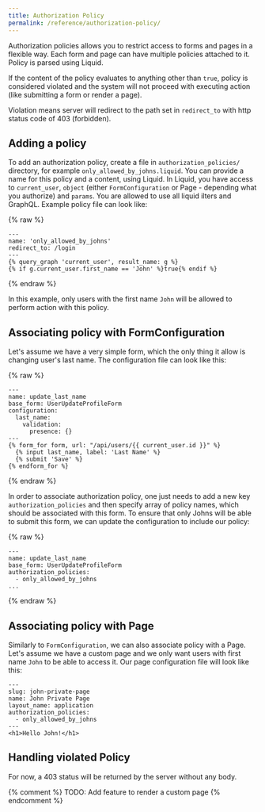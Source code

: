 ```yaml
---
title: Authorization Policy
permalink: /reference/authorization-policy/
---
```


Authorization policies allows you to restrict access to forms and pages in a flexible way. Each form and page can have multiple policies attached to it. Policy is parsed using Liquid.

If the content of the policy evaluates to anything other than `true`, policy is considered violated and the system will not proceed with executing action (like submitting a form or render a page).

Violation means server will redirect to the path set in `redirect_to` with http status code of 403 (forbidden).

## Adding a policy

To add an authorization policy, create a file in `authorization_policies/` directory, for example `only_allowed_by_johns.liquid`.
You can provide a name for this policy and a content, using Liquid. In Liquid, you have access to `current_user`, `object` (either `FormConfiguration` or Page - depending what you authorize) and `params`. You are allowed to use all liquid ilters and GraphQL. Example policy file can look like:

{% raw %}

```liquid
---
name: 'only_allowed_by_johns'
redirect_to: /login
---
{% query_graph 'current_user', result_name: g %}
{% if g.current_user.first_name == 'John' %}true{% endif %}
```

{% endraw %}

In this example, only users with the first name `John` will be allowed to perform action with this policy.

## Associating policy with FormConfiguration

Let's assume we have a very simple form, which the only thing it allow is changing user's last name. The configuration file can look like this:

{% raw %}

```liquid
---
name: update_last_name
base_form: UserUpdateProfileForm
configuration:
  last_name:
    validation:
      presence: {}
---
{% form_for form, url: "/api/users/{{ current_user.id }}" %}
  {% input last_name, label: 'Last Name' %}
  {% submit 'Save' %}
{% endform_for %}
```

{% endraw %}

In order to associate authorization policy, one just needs to add a new key `authorization_policies` and then specify array of policy names, which should be associated with this form. To ensure that only Johns will be able to submit this form, we can update the configuration to include our policy:

{% raw %}

```liquid
---
name: update_last_name
base_form: UserUpdateProfileForm
authorization_policies:
  - only_allowed_by_johns
...
```

{% endraw %}

## Associating policy with Page

Similarly to `FormConfiguration`, we can also associate policy with a Page. Let's assume we have a custom page and we only want users with first name `John` to be able to access it. Our page configuration file will look like this:

```liquid
---
slug: john-private-page
name: John Private Page
layout_name: application
authorization_policies:
  - only_allowed_by_johns
---
<h1>Hello John!</h1>
```

## Handling violated Policy

For now, a 403 status will be returned by the server without any body.

{% comment %}
TODO:
Add feature to render a custom page
{% endcomment %}
